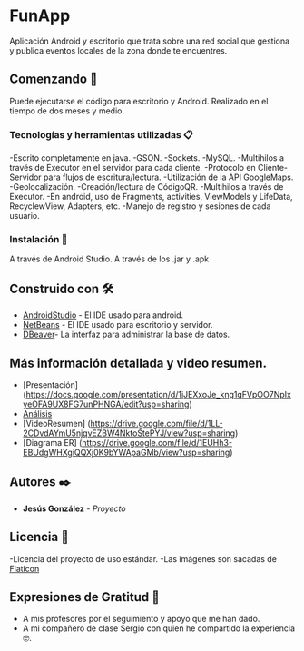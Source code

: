 # FunApp
Aplicación Android y escritorio que trata sobre una red social que 
gestiona y publica eventos locales de la zona donde te encuentres.

## Comenzando 🚀
Puede ejecutarse el código para escritorio y Android. Realizado en el tiempo de dos meses y medio.

### Tecnologías y herramientas utilizadas 📋
-Escrito completamente en java.
-GSON.
-Sockets.
-MySQL.
-Multihilos a través de Executor en el servidor para cada cliente.
-Protocolo en Cliente-Servidor para flujos de escritura/lectura.
-Utilización de la API GoogleMaps.
-Geolocalización.
-Creación/lectura de CódigoQR.
-Multihilos a través de Executor.
-En android, uso de Fragments, activities, ViewModels y LifeData, RecyclewView, Adapters, etc.
-Manejo de registro y sesiones de cada usuario.

### Instalación 🔧
A través de Android Studio.
A través de los .jar y .apk

## Construido con 🛠️
* [AndroidStudio](https://developer.android.com/studio) - El IDE usado para android.
* [NetBeans](https://netbeans.org/) - El IDE usado para escritorio y servidor.
* [DBeaver](https://dbeaver.io/)- La interfaz para administrar la base de datos. 

## Más información detallada y video resumen.
* [Presentación] (https://docs.google.com/presentation/d/1jJEXxoJe_kng1qFVpOO7NpIxyeOFA9UX8FG7unPHNGA/edit?usp=sharing)
* [Análisis](https://docs.google.com/document/d/1VM24B3BIw0ogX_03Qg352ZJuqWvc5YOHQESJgWaXbLo/edit?usp=sharing)
* [VideoResumen] (https://drive.google.com/file/d/1LL-2CDvdAYmU5njqvEZBW4NktoStePYJ/view?usp=sharing)
* [Diagrama ER] (https://drive.google.com/file/d/1EUHh3-EBUdgWHXgiQQXj0K9bYWApaGMb/view?usp=sharing)

## Autores ✒️
* **Jesús González** - *Proyecto*

## Licencia 📄
-Licencia del proyecto de uso estándar.
-Las imágenes son sacadas de [Flaticon](//www.flaticon.com)

## Expresiones de Gratitud 🎁
* A mis profesores por el seguimiento y apoyo que me han dado.
* A mi compañero de clase Sergio con quien he compartido la experiencia 🤓.
